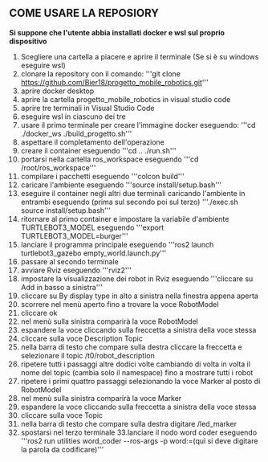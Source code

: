 ## COME USARE LA REPOSIORY

**Si suppone che l'utente abbia installati docker e wsl sul proprio dispositivo**

1. Scegliere una cartella a piacere e aprire il terminale (Se si è su windows eseguire wsl)
2. clonare la repository con il comando:
  '''git clone https://github.com/Bier18/progetto_mobile_robotics.git'''
3. aprire docker desktop
4. aprire la cartella progetto_mobile_robotics  in visual studio code
5. aprire tre terminali in Visual Studio Code
6. eseguire wsl in ciascuno dei tre
7. usare il primo terminale per creare l'immagine docker eseguendo:
  '''cd ./docker_ws
     ./build_progetto.sh'''
8. aspettare il completamento dell'operazione
9. creare il container eseguendo
   '''cd ..
      ./run.sh'''
10. portarsi nella cartella ros_workspace eseguendo
    '''cd /root/ros_workspace'''
11. compilare i pacchetti eseguendo
    '''colcon build'''
12. caricare l'ambiente eseguendo
    '''source install/setup.bash'''
13. eseguire il container negli altri due terminali caricando l'ambiente in entrambi eseguendo (prima sul secondo poi sul terzo)
    '''./exec.sh
    source install/setup.bash'''
14. ritornare al primo container e impostare la variabile d'ambiente TURTLEBOT3_MODEL eseguendo
    '''export TURTLEBOT3_MODEL=burger'''
15. lanciare il programma principale eseguendo
    '''ros2 launch turtlebot3_gazebo empty_world.launch.py'''
16. passare al secondo terminale
17. avviare Rviz eseguendo
    '''rviz2'''
18. impostare la visualizzazione dei robot in Rviz eseguendo
    '''cliccare su Add in basso a sinistra'''
19. cliccare su By display type in alto a sinistra nella finestra appena aperta
20. scorrere nel menù aperto fino a trovare la voce RobotModel
21. cliccare ok
22. nel menù sulla sinistra comparirà la voce RobotModel
23. espandere la voce cliccando sulla freccetta a sinistra della voce stessa
24. cliccare sulla voce Description Topic
25. nella barra di testo che compare sulla destra cliccare la freccetta e selezionare il topic /t0/robot_description
26. ripetere tutti i passaggi altre dodici volte cambiando di volta in volta il nome del topic (cambia solo il namespace) fino a mostrare tutti i robot
27. ripetere i primi quattro passaggi selezionando la voce Marker al posto di RobotModel
28. nel menù sulla sinistra comparirà la voce Marker
29. espandere la voce cliccando sulla freccetta a sinistra della voce stessa
30. cliccare sulla voce Topic
31. nella barra di testo che compare sulla destra digitare /led_marker
32. spostarsi nel terzo terminale
33.lanciare il nodo word coder eseguendo
    '''ros2 run utilities word_coder --ros-args -p word:=(qui si deve digitare la parola da codificare)'''
